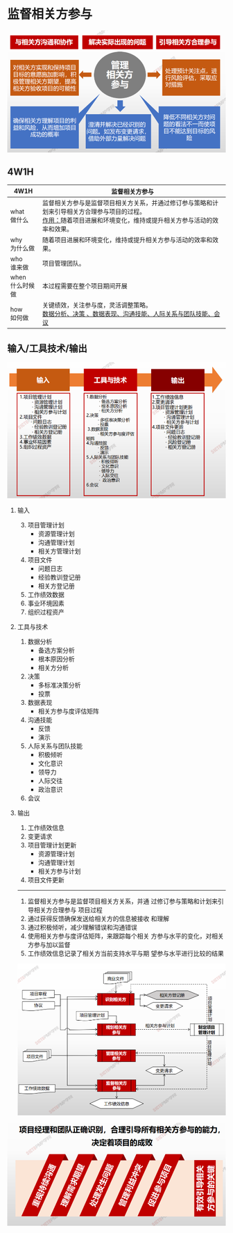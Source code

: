 # 监督相关方参与



![image-20210408221159458](image/image-20210408221159458.png)



## 4W1H

| 4W1H                | **监督相关方参与**                                           |
| ------------------- | ------------------------------------------------------------ |
| what<br/>做什么     | 监督相关方参与是监督项目相关方关系，并通过修订参与策略和计划来引导相关方合理参与项目的过程。<br/><u>作用：</u>随着项目进展和环境变化，维持或提升相关方参与活动的效率和效果。 |
| why<br/>为什么做    | 随着项目进展和环境变化，维持或提升相关方参与活动的效率和效果。 |
| who<br/>谁来做      | 项目管理团队。                                               |
| when<br/>什么时候做 | 本过程需要在整个项目期间开展                                 |
| how<br/>如何做      | 关键绩效，关注参与度，灵活调整策略。<br/><u>数据分析、决策 、数据表现、沟通技能、人际关系与团队技能、会议</u> |





## 输入/工具技术/输出

![image-20210408221800503](image/image-20210408221800503.png)

1. 输入

   3. 项目管理计划
      - 资源管理计划
      - 沟通管理计划
      - 相关方管理计划
   2. 项目文件
      - 问题日志
      - 经验教训登记册
      - 相关方登记册
   5. 工作绩效数据
   6. 事业环境因素
   7. 组织过程资产
   
2. 工具与技术

   1. 数据分析
      - 备选方案分析
      - 根本原因分析
      - 相关方分析
   2. 决策
      - 多标准决策分析
      - 投票
   3. 数据表现
      - 相关方参与度评估矩阵
   4. 沟通技能
      - 反馈
      - 演示
   5. 人际关系与团队技能
      - 积极倾听
      - 文化意识
      - 领导力
      - 人际交往
      - 政治意识
   6. 会议

3. 输出

   1. 工作绩效信息
   2. 变更请求
   3. 项目管理计划更新
      - 资源管理计划
      - 沟通管理计划
      - 相关方参与计划
   4. 项目文件更新

   

   ---

   

   1. 监督相关方参与是监督项目相关方关系，并通
   过修订参与策略和计划来引导相关方合理参与
   项目过程
   2. 通过获得反馈确保发送给相关方的信息被接收
   和理解
   3. 通过积极倾听，减少理解错误和沟通错误
   4. 使用相关方参与度评估矩阵，来跟踪每个相关
   方参与水平的变化，对相关方参与加以监督
   5. 工作绩效信息记录了相关方当前支持水平与期
   望参与水平进行比较的结果

   

   ![image-20210408222429891](image/image-20210408222429891.png)

![image-20210408222509763](image/image-20210408222509763.png)
